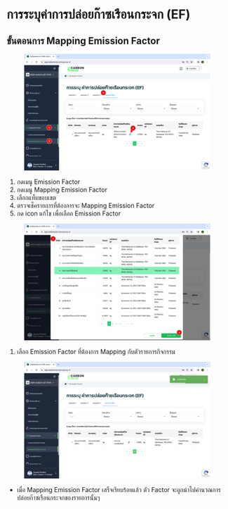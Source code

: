 # การระบุค่าการปล่อยก๊าซเรือนกระจก (EF)

## ขั้นตอนการ Mapping Emission Factor

<figure><img src="../../.gitbook/assets/image (76).png" alt=""><figcaption></figcaption></figure>

1. กดเมนู Emission Factor
2. กดเมนู Mapping Emission Factor
3. เลือกแท็บขอบเขต
4. ตรวจเช็ครายการที่ต้องการจะ Mapping Emission Factor
5. กด icon แก้ไข เพื่อเลือก Emission Factor



<figure><img src="../../.gitbook/assets/image (78).png" alt=""><figcaption></figcaption></figure>

1. เลือก Emission Factor ที่ต้องการ Mapping กับตัวรายการกิจกรรม



<figure><img src="../../.gitbook/assets/Screenshot 2566-11-01 at 19.14.26.png" alt=""><figcaption></figcaption></figure>

* เมื่อ Mapping Emission Factor เสร็จเรียบร้อยแล้ว ตัว Factor จะถูกนำไปคำนวณการปล่อยก๊าซเรือนกระจกของรายการนั้นๆ
